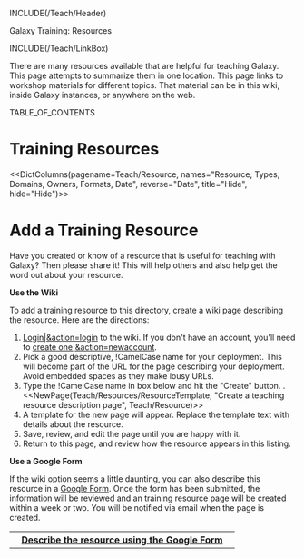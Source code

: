 INCLUDE(/Teach/Header)

<div class="title">Galaxy Training: Resources</div>

INCLUDE(/Teach/LinkBox)

There are many resources available that are helpful for teaching Galaxy.  This page attempts to summarize them in one location.  This page links to workshop materials for different topics.  That material can be in this wiki, inside Galaxy instances, or anywhere on the web.

TABLE_OF_CONTENTS

# Training Resources

<<DictColumns(pagename=Teach/Resource, names="Resource, Types, Domains, Owners, Formats, Date", reverse="Date", title="Hide", hide="Hide")>>


# Add a Training Resource

Have you created or know of a resource that is useful for teaching with Galaxy?  Then please share it!  This will help others and also help get the word out about your resource.

**Use the Wiki**

To add a training resource to this directory, create a wiki page describing the resource. Here are the directions:

1. [Login|&action=login](/Community/Deployments) to the wiki. If you don't have an account, you'll need to [create one|&action=newaccount](/Community/Deployments).
1. Pick a good descriptive, !CamelCase name for your deployment.  This will become part of the URL for the page describing your deployment.  Avoid embedded spaces as they make lousy URLs.
1. Type the !CamelCase name in box below and hit the "Create" button.
    . <<NewPage(Teach/Resources/ResourceTemplate, "Create a teaching resource description page", Teach/Resource)>>
1. A template for the new page will appear.  Replace the template text with details about the resource.
1. Save, review, and edit the page until you are happy with it.
1. Return to this page, and review how the resource appears in this listing.

**Use a Google Form**

If the wiki option seems a little daunting, you can also describe this resource in a [Google Form](http://bit.ly/gxytrainresourceform).  Once the form has been submitted, the information will be reviewed and an training resource page will be created within a week or two.  You will be notified via email when the page is created.

<table>
  <tr>
    <th> &nbsp;&nbsp; <a href='http://bit.ly/gxytrainresourceform'>Describe the resource using the Google Form</a> &nbsp;&nbsp; </th>
  </tr>
</table>

